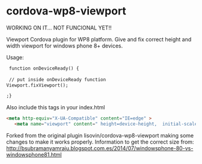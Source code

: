 cordova-wp8-viewport
====================

WORKING ON IT... NOT FUNCIONAL YET!!

Viewport Cordova plugin for WP8 platform. Give and fix correct height and width viewport for windows phone 8+ devices.


Usage:
```html
 function onDeviceReady() {
 
 // put inside onDeviceReady function
Viewport.fixViewport();

;}
 ```


Also include this tags in your index.html
 ```html
 <meta http-equiv="X-UA-Compatible" content="IE=edge" >
    <meta name="viewport" content=" height=device-height,  initial-scale=1.0, maximum-scale=1.0, user-scalable=no" />


```

Forked from the original plugin lisovin/cordova-wp8-viewport making some changes to make it works properly.
Information to get the correct size from:
http://bsubramanyamraju.blogspot.com.es/2014/07/windowsphone-80-vs-windowsphone81.html
